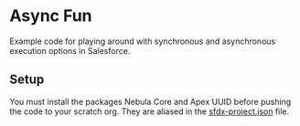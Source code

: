 # Async Fun

Example code for playing around with synchronous and asynchronous execution options in Salesforce. 

## Setup

You must install the packages Nebula Core and Apex UUID before pushing the code to your scratch org. They are aliased 
in the [sfdx-project.json](sfdx-project.json) file. 